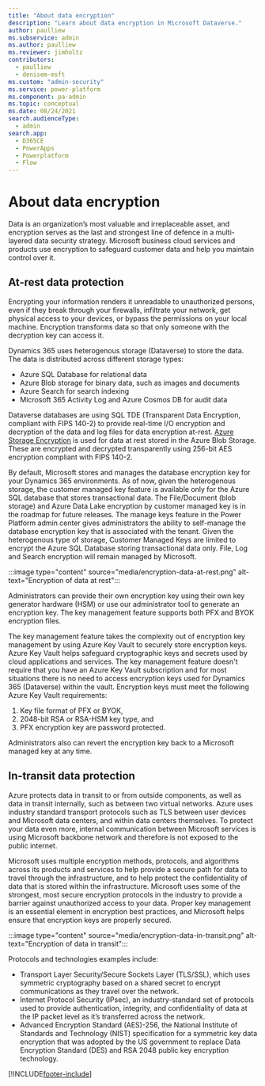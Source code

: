 ```yaml
---
title: "About data encryption"
description: "Learn about data encryption in Microsoft Dataverse." 
author: paulliew
ms.subservice: admin
ms.author: paulliew
ms.reviewer: jimholtz
contributors:
  - paulliew
  - denisem-msft
ms.custom: "admin-security"
ms.service: power-platform
ms.component: pa-admin
ms.topic: conceptual
ms.date: 08/24/2021
search.audienceType: 
  - admin
search.app:
  - D365CE
  - PowerApps
  - Powerplatform
  - Flow
---
```

# About data encryption

Data is an organization’s most valuable and irreplaceable asset, and encryption serves as the last and strongest line of defence in a multi-layered data security strategy. Microsoft business cloud services and products use encryption to safeguard customer data and help you maintain control over it.

## At-rest data protection

Encrypting your information renders it unreadable to unauthorized persons, even if they break through your firewalls, infiltrate your network, get physical access to your devices, or bypass the permissions on your local machine. Encryption transforms data so that only someone with the decryption key can access it.

Dynamics 365 uses heterogenous storage (Dataverse) to store the data. The data is distributed across different storage types:

- Azure SQL Database for relational data
- Azure Blob storage for binary data, such as images and documents
- Azure Search for search indexing
- Microsoft 365 Activity Log and Azure Cosmos DB for audit data

Dataverse databases are using SQL TDE (Transparent Data Encryption, compliant with FIPS 140-2) to provide real-time I/O encryption and decryption of the data and log files for data encryption at-rest. [Azure Storage Encryption](/azure/storage/common/storage-service-encryption) is used for data at rest stored in the Azure Blob Storage. These are encrypted and decrypted transparently using 256-bit AES encryption compliant with FIPS 140-2.

By default, Microsoft stores and manages the database encryption key for your Dynamics 365 environments. As of now, given the heterogenous storage, the customer managed key feature is available only for the Azure SQL database that stores transactional data. The File/Document (blob storage) and Azure Data Lake encryption by customer managed key is in the roadmap for future releases. The manage keys feature in the Power Platform admin center gives administrators the ability to self-manage the database encryption key that is associated with the tenant. Given the heterogenous type of storage, Customer Managed Keys are limited to encrypt the Azure SQL Database storing transactional data only. File, Log and Search encryption will remain managed by Microsoft.

:::image type="content" source="media/encryption-data-at-rest.png" alt-text="Encryption of data at rest":::

Administrators can provide their own encryption key using their own key generator hardware (HSM) or use our administrator tool to generate an encryption key. The key management feature supports both PFX and BYOK encryption files.

The key management feature takes the complexity out of encryption key management by using Azure Key Vault to securely store encryption keys. Azure Key Vault helps safeguard cryptographic keys and secrets used by cloud applications and services. The key management feature doesn't require that you have an Azure Key Vault subscription and for most situations there is no need to access encryption keys used for Dynamics 365 (Dataverse) within the vault. Encryption keys must meet the following Azure Key Vault requirements:

1. Key file format of PFX or BYOK,
2. 2048-bit RSA or RSA-HSM key type, and
3. PFX encryption key are password protected.

Administrators also can revert the encryption key back to a Microsoft managed key at any time.

## In-transit data protection

Azure protects data in transit to or from outside components, as well as data in transit internally, such as between two virtual networks. Azure uses industry standard transport protocols such as TLS between user devices and Microsoft data centers, and within data centers themselves. To protect your data even more, internal communication between Microsoft services is using Microsoft backbone network and therefore is not exposed to the public internet.

Microsoft uses multiple encryption methods, protocols, and algorithms across its products and services to help provide a secure path for data to travel through the infrastructure, and to help protect the confidentiality of data that is stored within the infrastructure. Microsoft uses some of the strongest, most secure encryption protocols in the industry to provide a barrier against unauthorized access to your data. Proper key management is an essential element in encryption best practices, and Microsoft helps ensure that encryption keys are properly secured.

:::image type="content" source="media/encryption-data-in-transit.png" alt-text="Encryption of data in transit":::

Protocols and technologies examples include:

- Transport Layer Security/Secure Sockets Layer (TLS/SSL), which uses symmetric cryptography based on a shared secret to encrypt communications as they travel over the network.
- Internet Protocol Security (IPsec), an industry-standard set of protocols used to provide authentication, integrity, and confidentiality of data at the IP packet level as it’s transferred across the network.
- Advanced Encryption Standard (AES)-256, the National Institute of Standards and Technology (NIST) specification for a symmetric key data encryption that was adopted by the US government to replace Data Encryption Standard (DES) and RSA 2048 public key encryption technology.





[!INCLUDE[footer-include](../includes/footer-banner.md)]